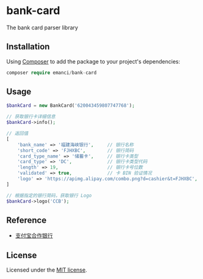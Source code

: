 # bank-card

The bank card parser library

## Installation

Using [Composer](https://getcomposer.org) to add the package to your project's dependencies:

```php
composer require emanci/bank-card
```

## Usage

```php
$bankCard = new BankCard('620043459807747768');

// 获取银行卡详细信息
$bankCard->info();

// 返回值
[
    'bank_name' => '福建海峡银行',     // 银行名称
    'short_code' => 'FJHXBC',        // 银行简码
    'card_type_name' => '储蓄卡',     // 银行卡类型
    'card_type' => 'DC',             // 银行卡类型代码
    'length' => 19,                  // 银行卡号位数
    'validated' => true,             // 卡 BIN 验证情况
    'logo' => 'https://apimg.alipay.com/combo.png?d=cashier&t=FJHXBC',   // 银行 Logo
]

// 根据指定的银行简码，获取银行 Logo
$bankCard->logo('CCB');
```

## Reference
 - [支付宝合作银行](https://ab.alipay.com/i/yinhang.htm)

## License

Licensed under the [MIT license](https://github.com/emanci/bank-card/blob/master/LICENSE).
